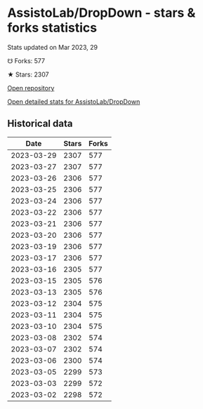 # AssistoLab/DropDown - stars & forks statistics

Stats updated on Mar 2023, 29

☋ Forks: 577

★ Stars: 2307

[Open repository](https://github.com/AssistoLab/DropDown)

[Open detailed stats for AssistoLab/DropDown](https://reviewgithub.com/rep/AssistoLab/DropDown)

## Historical data
| Date | Stars | Forks |
|------|-------|-------|
| 2023-03-29 | 2307 | 577 | 
| 2023-03-27 | 2307 | 577 | 
| 2023-03-26 | 2306 | 577 | 
| 2023-03-25 | 2306 | 577 | 
| 2023-03-24 | 2306 | 577 | 
| 2023-03-22 | 2306 | 577 | 
| 2023-03-21 | 2306 | 577 | 
| 2023-03-20 | 2306 | 577 | 
| 2023-03-19 | 2306 | 577 | 
| 2023-03-17 | 2306 | 577 | 
| 2023-03-16 | 2305 | 577 | 
| 2023-03-15 | 2305 | 576 | 
| 2023-03-13 | 2305 | 576 | 
| 2023-03-12 | 2304 | 575 | 
| 2023-03-11 | 2304 | 575 | 
| 2023-03-10 | 2304 | 575 | 
| 2023-03-08 | 2302 | 574 | 
| 2023-03-07 | 2302 | 574 | 
| 2023-03-06 | 2300 | 574 | 
| 2023-03-05 | 2299 | 573 | 
| 2023-03-03 | 2299 | 572 | 
| 2023-03-02 | 2298 | 572 | 

